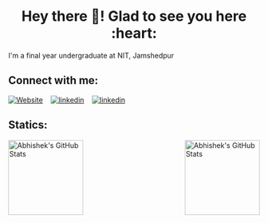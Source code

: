 ### 
<h1 align="center">Hey there 👋! Glad to see you here :heart:</h1>
<p>I'm a final year undergraduate at NIT, Jamshedpur</p>

## Connect with me:
[![Website](https://img.shields.io/website?label=resume.abhishekjnvk.in&logo=Google%20Chrome&style=flat-square&url=https://resume.abhishekjnvk.in/)](https://link.abhishekjnvk.in/go/0M3s)&nbsp;&nbsp;&nbsp;
[![linkedin](https://img.shields.io/website?label=/abhishekjnvk&logo=LinkedIn&style=flat-square&url=https://resume.abhishekjnvk.in/)](https://link.abhishekjnvk.in/go/0C3L)&nbsp;&nbsp;&nbsp;
[![linkedin](https://img.shields.io/website?label=abhishekkumarjnvk@gmail.com&logo=Gmail&style=flat-square&url=https://resume.abhishekjnvk.in/)](https://link.abhishekjnvk.in/go/Enl9)&nbsp;&nbsp;&nbsp;

## Statics:
<img alt="Abhishek's GitHub Stats" height=150em align="left" src="https://github-readme-stats.vercel.app/api/?username=abhishekjnvk&show_icons=true&theme=radical&hide_border=false&count_private=false" /><img alt="Abhishek's GitHub Stats" height=150em align="right" src="https://github-readme-stats.vercel.app/api/top-langs/?username=abhishekjnvk&show_icons=true&layout=compact&theme=radical&hide=html,css&custom_title=Most used languages" />

[website]: https://resume.abhishekjnvk.in
[linkedin]: https://www.linkedin.com/in/abhishekjnvk
